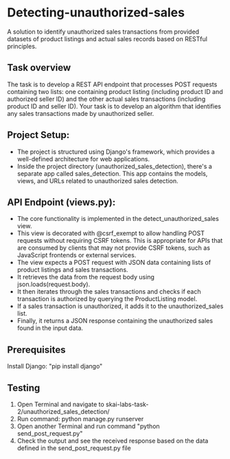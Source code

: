 # Detecting-unauthorized-sales
A solution to identify unauthorized sales transactions from provided datasets of product listings and actual sales records based on RESTful principles.


## Task overview
The task is to develop a REST API endpoint that processes POST requests containing two lists: one containing product listing (including product ID and authorized seller ID) and the other actual sales transactions (including product ID and seller ID). Your task is to develop an algorithm that identifies any sales transactions made by unauthorized seller.


## Project Setup:
- The project is structured using Django's framework, which provides a well-defined architecture for web applications.
-  Inside the project directory (unauthorized_sales_detection), there's a separate app called sales_detection. This app contains the models, views, and URLs related to unauthorized sales detection.


## API Endpoint (views.py):
- The core functionality is implemented in the detect_unauthorized_sales view.
- This view is decorated with @csrf_exempt to allow handling POST requests without requiring CSRF tokens. This is appropriate for APIs that are consumed by clients that may not provide CSRF tokens, such as JavaScript frontends or external services.
- The view expects a POST request with JSON data containing lists of product listings and sales transactions.
- It retrieves the data from the request body using json.loads(request.body).
- It then iterates through the sales transactions and checks if each transaction is authorized by querying the ProductListing model.
- If a sales transaction is unauthorized, it adds it to the unauthorized_sales list.
- Finally, it returns a JSON response containing the unauthorized sales found in the input data.


## Prerequisites
Install Django: "pip install django"


## Testing
1. Open Terminal and navigate to skai-labs-task-2/unauthorized_sales_detection/
2. Run command: python manage.py runserver
3. Open another Terminal and run command "python send_post_request.py"
4. Check the output and see the received response based on the data defined in the send_post_request.py file
